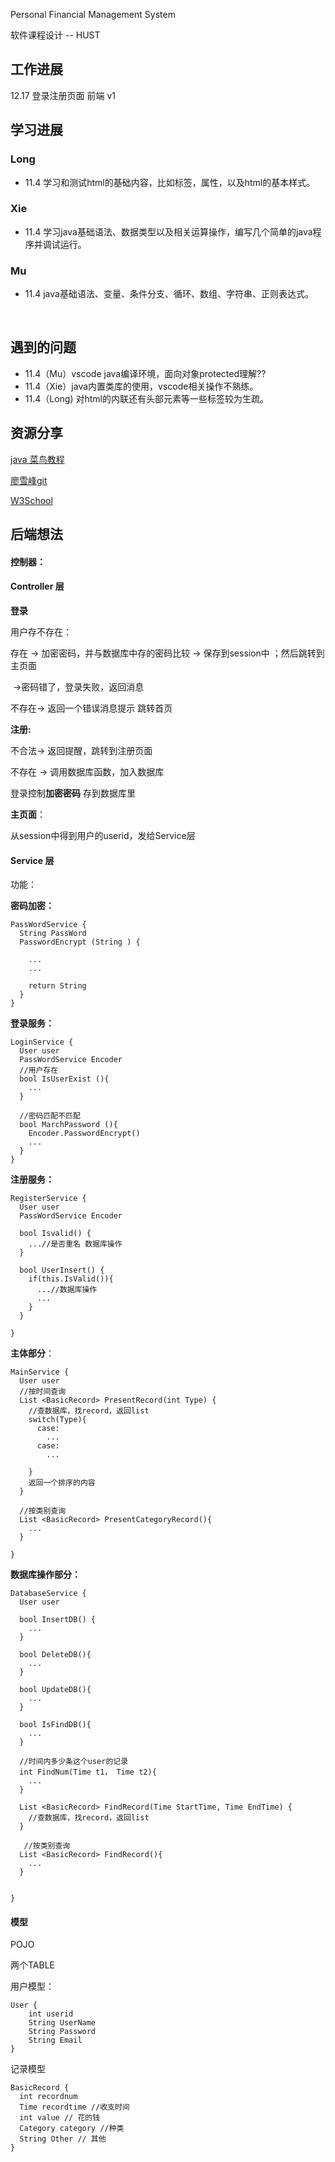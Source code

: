 Personal Financial Management System

软件课程设计  -- HUST
## 工作进展

12.17  登录注册页面 前端 v1

## 学习进展

### Long

* 11.4 学习和测试html的基础内容，比如标签，属性，以及html的基本样式。

### Xie

* 11.4 学习java基础语法、数据类型以及相关运算操作，编写几个简单的java程序并调试运行。



### Mu

- 11.4 java基础语法、变量、条件分支、循环、数组、字符串、正则表达式。

  ​

## 遇到的问题

- 11.4（Mu）vscode java编译环境，面向对象protected理解??
- 11.4（Xie）java内置类库的使用，vscode相关操作不熟练。
- 11.4（Long) 对html的内联还有头部元素等一些标签较为生疏。

## 资源分享

[java 菜鸟教程](http://www.runoob.com/java/java-tutorial.html)

[廖雪峰git](https://www.liaoxuefeng.com/wiki/0013739516305929606dd18361248578c67b8067c8c017b000/)

[W3School](http://www.w3school.com.cn/index.html)



## 后端想法

#### 控制器：

#### Controller 层

**登录**



用户存不存在：

存在 -> 加密密码，并与数据库中存的密码比较 -> 保存到session中 ；然后跳转到主页面

​										->密码错了，登录失败，返回消息

不存在-> 返回一个错误消息提示 跳转首页







**注册:** 

不合法-> 返回提醒，跳转到注册页面

不存在 -> 调用数据库函数，加入数据库

登录控制**加密密码** 存到数据库里



**主页面**：

从session中得到用户的userid，发给Service层



#### Service 层

功能：

**密码加密：**

```
PassWordService {
  String PassWord
  PasswordEncrypt (String ) {
    
    ...
    ...
    
    return String
  }
}
```

**登录服务：**

```
LoginService {
  User user
  PassWordService Encoder
  //用户存在
  bool IsUserExist (){
	...
  }
  
  //密码匹配不匹配
  bool MarchPassword (){
    Encoder.PasswordEncrypt()
    ...
  }
}
```

**注册服务：**

```
RegisterService {
  User user
  PassWordService Encoder  
  
  bool Isvalid() {
    ...//是否重名 数据库操作
  }
  
  bool UserInsert() {
    if(this.IsValid()){
      ...//数据库操作
      ...
    }
  }
 
}
```

**主体部分**：

```
MainService {
  User user
  //按时间查询
  List <BasicRecord> PresentRecord(int Type) {
  	//查数据库，找record，返回list
  	switch(Type){
      case:
      	...
      case:
      	...
    
  	}
  	返回一个排序的内容
  }
  
  //按类别查询
  List <BasicRecord> PresentCategoryRecord(){
    ...
  }
  
}
```

**数据库操作部分：**

```
DatabaseService {
  User user

  bool InsertDB() {
  	...  
  }
  
  bool DeleteDB(){
    ...
  }
  
  bool UpdateDB(){
    ...
  }
  
  bool IsFindDB(){
    ...
  }
  
  //时间内多少条这个user的记录
  int FindNum(Time t1， Time t2){
    ...
  }
  
  List <BasicRecord> FindRecord(Time StartTime, Time EndTime) {
  	//查数据库，找record，返回list
  }
  
   //按类别查询
  List <BasicRecord> FindRecord(){
    ...
  }
 
  
}
```



#### 模型

POJO

两个TABLE

用户模型：

```
User {
	int userid
	String UserName
	String Password
	String Email
}
```

记录模型

```
BasicRecord {
  int recordnum
  Time recordtime //收支时间
  int value // 花的钱
  Category category //种类
  String Other // 其他
}
```



